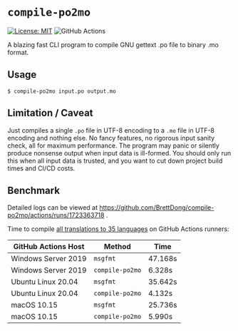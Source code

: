 # `compile-po2mo`

[![License: MIT](https://img.shields.io/badge/License-MIT-yellow.svg)](https://opensource.org/licenses/MIT)
![GitHub Actions](https://github.com/BrettDong/compile-po2mo/actions/workflows/release.yml/badge.svg)

A blazing fast CLI program to compile GNU gettext .po file to binary .mo format.

## Usage

`$ compile-po2mo input.po output.mo`

## Limitation / Caveat

Just compiles a single `.po` file in UTF-8 encoding to a `.mo` file in UTF-8 encoding and nothing else. No fancy features, no rigorous input sanity check, all for maximum performance. The program may panic or silently produce nonsense output when input data is ill-formed. You should only run this when all input data is trusted, and you want to cut down project build times and CI/CD costs.

## Benchmark

Detailed logs can be viewed at https://github.com/BrettDong/compile-po2mo/actions/runs/1723363718 .

Time to compile [all translations to 35 languages](https://github.com/CleverRaven/Cataclysm-DDA/tree/372311faa019666a9015e7e8254a53bae98190e2/lang/po) on GitHub Actions runners:

| GitHub Actions Host | Method | Time |
|---|---|---|
| Windows Server 2019 | `msgfmt` | 47.168s |
| Windows Server 2019 | `compile-po2mo` | 6.328s |
| Ubuntu Linux 20.04 | `msgfmt` | 35.642s |
| Ubuntu Linux 20.04 | `compile-po2mo` | 4.132s |
| macOS 10.15 | `msgfmt` | 25.736s |
| macOS 10.15 | `compile-po2mo` | 5.990s |
